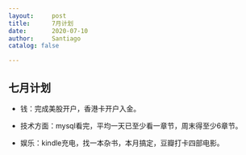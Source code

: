 ```yaml
---
layout:     post
title:      7月计划
date:       2020-07-10
author:     Santiago
catalog: false

---
```


## 七月计划


* 钱：完成美股开户，香港卡开户入金。

* 技术方面：mysql看完，平均一天已至少看一章节，周末得至少6章节。

* 娱乐：kindle充电，找一本杂书，本月搞定，豆瓣打卡四部电影。
        